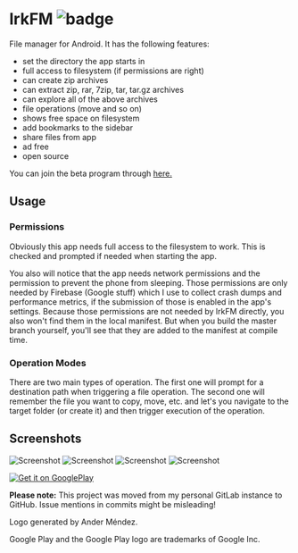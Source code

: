 # lrkFM ![badge](https://travis-ci.org/lfuelling/lrkFM.svg?branch=master)

File manager for Android. It has the following features:

- set the directory the app starts in
- full access to filesystem (if permissions are right)
- can create zip archives
- can extract zip, rar, 7zip, tar, tar.gz archives
- can explore all of the above archives
- file operations (move and so on)
- shows free space on filesystem
- add bookmarks to the sidebar
- share files from app
- ad free
- open source

You can join the beta program through [here.](https://play.google.com/apps/testing/io.lerk.lrkfm)

## Usage

### Permissions

Obviously this app needs full access to the filesystem to work. This is checked and prompted if needed when starting the app.

You also will notice that the app needs network permissions and the permission to prevent the phone from sleeping. Those permissions are only needed by Firebase (Google stuff) which I use to collect crash dumps and performance metrics, if the submission of those is enabled in the app's settings. Because those permissions are not needed by lrkFM directly, you also won't find them in the local manifest. But when you build the master branch yourself, you'll see that they are added to the manifest at compile time.

### Operation Modes

There are two main types of operation. The first one will prompt for a destination path when triggering a file operation. The second one will remember the file you want to copy, move, etc. and let's you navigate to the target folder (or create it) and then trigger execution of the operation.

## Screenshots

![Screenshot](screenshots/Screenshot_1.png)
![Screenshot](screenshots/Screenshot_2.png)
![Screenshot](screenshots/Screenshot_3.png)
![Screenshot](screenshots/Screenshot_4.png)

[![Get it on GooglePlay](https://play.google.com/intl/en_us/badges/images/generic/en_badge_web_generic.png)](https://play.google.com/store/apps/details?id=io.lerk.lrkFM&utm_source=repo_link&pcampaignid=MKT-Other-global-all-co-prtnr-py-PartBadge-Mar2515-1)

**Please note:** This project was moved from my personal GitLab instance to GitHub. Issue mentions in commits might be misleading!

Logo generated by Ander Méndez.

Google Play and the Google Play logo are trademarks of Google Inc.
